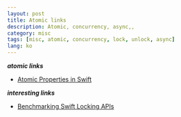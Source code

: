 ```yaml
---
layout: post
title: Atomic links
description: Atomic, concurrency, async,,
category: misc
tags: [misc, atomic, concurrency, lock, unlock, async]
lang: ko
---
```



***atomic links***
- [Atomic Properties in Swift](http://www.vadimbulavin.com/atomic-properties/)

***interesting links***
- [Benchmarking Swift Locking APIs](http://www.vadimbulavin.com/benchmarking-locking-apis/)
